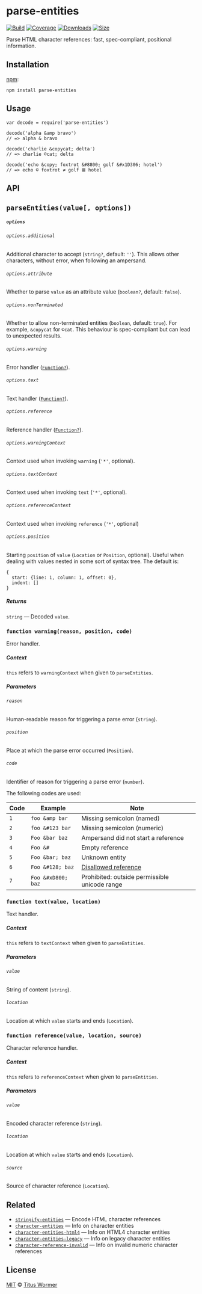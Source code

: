 parse-entities
==============

[![Build](https://img.shields.io/travis/wooorm/parse-entities.svg)](https://travis-ci.org/wooorm/parse-entities) [![Coverage](https://img.shields.io/codecov/c/github/wooorm/parse-entities.svg)](https://codecov.io/github/wooorm/parse-entities) [![Downloads](https://img.shields.io/npm/dm/parse-entities.svg)](https://www.npmjs.com/package/parse-entities) [![Size](https://img.shields.io/bundlephobia/minzip/parse-entities.svg)](https://bundlephobia.com/result?p=parse-entities)

Parse HTML character references: fast, spec-compliant, positional information.

Installation
------------

[npm](https://docs.npmjs.com/cli/install):

    npm install parse-entities

Usage
-----

    var decode = require('parse-entities')

    decode('alpha &amp bravo')
    // => alpha & bravo

    decode('charlie &copycat; delta')
    // => charlie ©cat; delta

    decode('echo &copy; foxtrot &#8800; golf &#x1D306; hotel')
    // => echo © foxtrot ≠ golf 𝌆 hotel

API
---

`parseEntities(value[, options])`
---------------------------------

##### `options`

###### `options.additional`

Additional character to accept (`string?`, default: `''`). This allows other characters, without error, when following an ampersand.

###### `options.attribute`

Whether to parse `value` as an attribute value (`boolean?`, default: `false`).

###### `options.nonTerminated`

Whether to allow non-terminated entities (`boolean`, default: `true`). For example, `&copycat` for `©cat`. This behaviour is spec-compliant but can lead to unexpected results.

###### `options.warning`

Error handler ([`Function?`](#function-warningreason-position-code)).

###### `options.text`

Text handler ([`Function?`](#function-textvalue-location)).

###### `options.reference`

Reference handler ([`Function?`](#function-referencevalue-location-source)).

###### `options.warningContext`

Context used when invoking `warning` (`'*'`, optional).

###### `options.textContext`

Context used when invoking `text` (`'*'`, optional).

###### `options.referenceContext`

Context used when invoking `reference` (`'*'`, optional)

###### `options.position`

Starting `position` of `value` (`Location` or `Position`, optional). Useful when dealing with values nested in some sort of syntax tree. The default is:

    {
      start: {line: 1, column: 1, offset: 0},
      indent: []
    }

##### Returns

`string` — Decoded `value`.

### `function warning(reason, position, code)`

Error handler.

##### Context

`this` refers to `warningContext` when given to `parseEntities`.

##### Parameters

###### `reason`

Human-readable reason for triggering a parse error (`string`).

###### `position`

Place at which the parse error occurred (`Position`).

###### `code`

Identifier of reason for triggering a parse error (`number`).

The following codes are used:

<table><thead><tr class="header"><th>Code</th><th>Example</th><th>Note</th></tr></thead><tbody><tr class="odd"><td><code>1</code></td><td><code>foo &amp;amp bar</code></td><td>Missing semicolon (named)</td></tr><tr class="even"><td><code>2</code></td><td><code>foo &amp;#123 bar</code></td><td>Missing semicolon (numeric)</td></tr><tr class="odd"><td><code>3</code></td><td><code>Foo &amp;bar baz</code></td><td>Ampersand did not start a reference</td></tr><tr class="even"><td><code>4</code></td><td><code>Foo &amp;#</code></td><td>Empty reference</td></tr><tr class="odd"><td><code>5</code></td><td><code>Foo &amp;bar; baz</code></td><td>Unknown entity</td></tr><tr class="even"><td><code>6</code></td><td><code>Foo &amp;#128; baz</code></td><td><a href="https://github.com/wooorm/character-reference-invalid">Disallowed reference</a></td></tr><tr class="odd"><td><code>7</code></td><td><code>Foo &amp;#xD800; baz</code></td><td>Prohibited: outside permissible unicode range</td></tr></tbody></table>

### `function text(value, location)`

Text handler.

##### Context

`this` refers to `textContext` when given to `parseEntities`.

##### Parameters

###### `value`

String of content (`string`).

###### `location`

Location at which `value` starts and ends (`Location`).

### `function reference(value, location, source)`

Character reference handler.

##### Context

`this` refers to `referenceContext` when given to `parseEntities`.

##### Parameters

###### `value`

Encoded character reference (`string`).

###### `location`

Location at which `value` starts and ends (`Location`).

###### `source`

Source of character reference (`Location`).

Related
-------

-   [`stringify-entities`](https://github.com/wooorm/stringify-entities) — Encode HTML character references
-   [`character-entities`](https://github.com/wooorm/character-entities) — Info on character entities
-   [`character-entities-html4`](https://github.com/wooorm/character-entities-html4) — Info on HTML4 character entities
-   [`character-entities-legacy`](https://github.com/wooorm/character-entities-legacy) — Info on legacy character entities
-   [`character-reference-invalid`](https://github.com/wooorm/character-reference-invalid) — Info on invalid numeric character references

License
-------

[MIT](license) © [Titus Wormer](https://wooorm.com)
